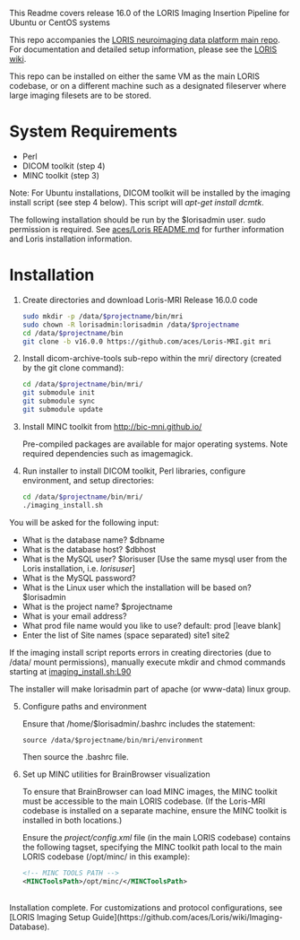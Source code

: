 This Readme covers release 16.0 of the LORIS Imaging Insertion Pipeline for Ubuntu or CentOS systems

This repo accompanies the [LORIS neuroimaging data platform main repo](https://github.com/aces/Loris)</b>.<br>
For documentation and detailed setup information, please see the [LORIS wiki](https://github.com/aces/Loris/wiki/Imaging-Database)</b>.

This repo can be installed on either the same VM as the main LORIS codebase, or on a different machine such as a designated fileserver where large imaging filesets are to be stored. 

# System Requirements
 * Perl
 * DICOM toolkit (step 4)
 * MINC toolkit (step 3)

Note: For Ubuntu installations, DICOM toolkit will be installed by the imaging install script (see step 4 below). This script will _apt-get install dcmtk_.   

The following installation should be run by the $lorisadmin user. sudo permission is required.
See [aces/Loris README.md](https://github.com/aces/loris) for further information and Loris installation information. 

# Installation

1. Create directories and download Loris-MRI Release 16.0.0 code

   ```bash
   sudo mkdir -p /data/$projectname/bin/mri
   sudo chown -R lorisadmin:lorisadmin /data/$projectname
   cd /data/$projectname/bin
   git clone -b v16.0.0 https://github.com/aces/Loris-MRI.git mri
   ```
   
2. Install dicom-archive-tools sub-repo within the mri/ directory (created by the git clone command):

   ```bash
   cd /data/$projectname/bin/mri/
   git submodule init
   git submodule sync
   git submodule update
   ```

3. Install MINC toolkit from http://bic-mni.github.io/ 

   Pre-compiled packages are available for major operating systems. Note required dependencies such as imagemagick.

4. Run installer to install DICOM toolkit, Perl libraries, configure environment, and setup directories:

   ```bash 
   cd /data/$projectname/bin/mri/
   ./imaging_install.sh
   ```

  You will be asked for the following input: 

 * What is the database name? $dbname
 * What is the database host? $dbhost
 * What is the MySQL user? $lorisuser [Use the same mysql user from the Loris installation, i.e. _lorisuser_]
 * What is the MySQL password? 
 * What is the Linux user which the installation will be based on? $lorisadmin
 * What is the project name? $projectname
 * What is your email address? 
 * What prod file name would you like to use? default: prod  [leave blank]
 * Enter the list of Site names (space separated) site1 site2

  If the imaging install script reports errors in creating directories (due to /data/ mount permissions), manually execute mkdir and chmod commands starting at [imaging_install.sh:L90](https://github.com/aces/Loris-MRI/blob/16.0-dev/imaging_install.sh#L90)

  The installer will make lorisadmin part of apache (or www-data) linux group.  

5. Configure paths and environment

   Ensure that /home/$lorisadmin/.bashrc includes the statement: 

   ```source /data/$projectname/bin/mri/environment```

   Then source the .bashrc file.   

6. Set up MINC utilities for BrainBrowser visualization

   To ensure that BrainBrowser can load MINC images, the MINC toolkit must be accessible to the main LORIS codebase.
   (If the Loris-MRI codebase is installed on a separate machine, ensure the MINC toolkit is installed in both locations.)

   Ensure the _project/config.xml_ file (in the main LORIS codebase) contains the following tagset, specifying the MINC toolkit path local to the main LORIS codebase (/opt/minc/ in this example):


   ```xml
   <!-- MINC TOOLS PATH -->
   <MINCToolsPath>/opt/minc/</MINCToolsPath>
   ```

<br>
   Installation complete. For customizations and protocol configurations, see [LORIS Imaging Setup Guide](https://github.com/aces/Loris/wiki/Imaging-Database).

